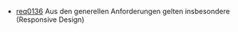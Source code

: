 * [req0136](https://github.com/PolitAktiv/politaktiv-requirements/tree/master/de/requirements/req0136.md) Aus den generellen Anforderungen gelten insbesondere (Responsive Design)
